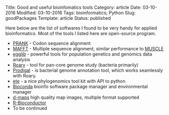 Title: Good and useful bioinfomatics tools
Category: article
Date: 03-10-2016
Modified: 03-10-2016
Tags: bioinformatics; Python
Slug: goodPackages
Template: article
Status: published

Here below are the list of softwares I found to be very handy for applied bioinformatics. Most of the tools I listed here are open-source program.

- [PRANK](http://wasabiapp.org/software/prank/) - Codon sequence alignment
- [MAFFT](http://mafft.cbrc.jp/alignment/software/) - Multiple sequence alignment, similar performance to [MUSCLE](http://www.drive5.com/muscle/downloads.htm)
- [egglib](http://egglib.sourceforge.net/) - powerful tools for population genetics and genomics data analysis
- [Roary](http://sanger-pathogens.github.io/Roary/) - tool for pan-core genome study (bacteria primarily)
- [Prodigal](http://prodigal.ornl.gov/) - is bacterial genome annotation tool, which works seamlessly with Roary.
- [ete](http://etetoolkit.org/) - a nice phylogenomics tool kit with API to python
- [Bioconda](https://bioconda.github.io/) bioinfo software package manager and environmental manager
- [d-maps](http://d-maps.com/index.php?lang=en) high quality map images, multiple format supported
- [R-Bioconductor](https://www.bioconductor.org)
- To be continued


